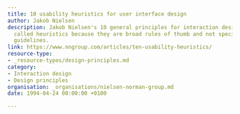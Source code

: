 ```yaml
---
title: 10 usability heuristics for user interface design
author: Jakob Nielsen
description: Jakob Nielsen's 10 general principles for interaction design. They are
  called heuristics because they are broad rules of thumb and not specific usability
  guidelines.
link: https://www.nngroup.com/articles/ten-usability-heuristics/
resource-type:
- _resource-types/design-principles.md
category:
- Interaction design
- Design principles
organisation: _organisations/nielsen-norman-group.md
date: 1994-04-24 00:00:00 +0100

---
```

